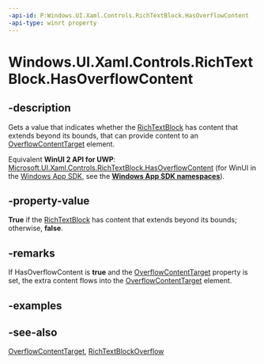 ```yaml
---
-api-id: P:Windows.UI.Xaml.Controls.RichTextBlock.HasOverflowContent
-api-type: winrt property
---
```


<!-- Property syntax
public bool HasOverflowContent { get; }
-->

# Windows.UI.Xaml.Controls.RichTextBlock.HasOverflowContent

## -description
Gets a value that indicates whether the [RichTextBlock](richtextblock.md) has content that extends beyond its bounds, that can provide content to an [OverflowContentTarget](richtextblock_overflowcontenttarget.md) element.

Equivalent **WinUI 2 API for UWP**: [Microsoft.UI.Xaml.Controls.RichTextBlock.HasOverflowContent](/windows/winui/api/microsoft.ui.xaml.controls.richtextblock.hasoverflowcontent) (for WinUI in the [Windows App SDK](/windows/apps/windows-app-sdk/), see the **[Windows App SDK namespaces](/windows/windows-app-sdk/api/winrt/)**).

## -property-value
**True** if the [RichTextBlock](richtextblock.md) has content that extends beyond its bounds; otherwise, **false**.

## -remarks
If HasOverflowContent is **true** and the [OverflowContentTarget](richtextblock_overflowcontenttarget.md) property is set, the extra content flows into the [OverflowContentTarget](richtextblock_overflowcontenttarget.md) element.

## -examples

## -see-also
[OverflowContentTarget](richtextblock_overflowcontenttarget.md), [RichTextBlockOverflow](richtextblockoverflow.md)
